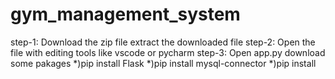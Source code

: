 # gym_management_system
step-1: Download the zip file extract the downloaded file
 step-2: Open the file with editing tools like vscode or pycharm
 step-3: Open app.py download some pakages 
            *)pip install Flask
            *)pip install mysql-connector
            *)pip install 
          
